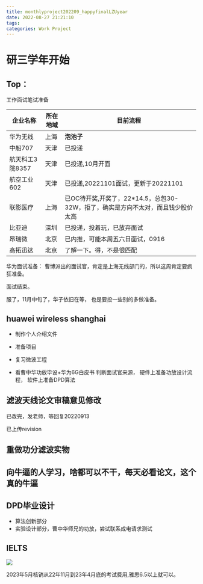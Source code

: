 ```yaml
---
title: monthlyproject202209_happyfinalLZUyear
date: 2022-08-27 21:21:10
tags:
categories: Work Project
---
```

# 研三学年开始

## Top：
工作面试笔试准备

|企业名称|所在地域|目前流程|
|---|---|---|
|华为无线|上海|**泡池子**|
|中船707|天津|已投递|
|航天科工3院8357|天津|已投递,10月开面|
|航空工业602|天津|已投递,20221101面试，更新于20221101|
|联影医疗|上海|已OC待开奖,开奖了，22*14.5，总包30-32W，拒了，确实是方向不太对，而且钱少股价太高|
|比亚迪|深圳|已投递，投着玩，已放弃面试|
|昂瑞微|北京|已内推，可能本周五六日面试，0916|
|高拓迅达|北京|了解一下。得，不是很匹配|

华为面试准备：
曹博派出的面试官，肯定是上海无线部门的，所以这周肯定要疯狂准备。

面试结束。

服了，11月中旬了，华子依旧在等，
也是要投一些别的多做准备。


## huawei wireless shanghai
* 制作个人介绍文件

* 准备项目

* 复习微波工程

* 看曹中华功放毕设+华为6G白皮书
  判断面试官来源，
  硬件上准备功放设计流程，
  软件上准备DPD算法

## 滤波天线论文审稿意见修改
已改完，发老师，等回复20220913

已上传revision

## 重做功分滤波实物

## 向牛逼的人学习，啥都可以不干，每天必看论文，这个真的牛逼

## DPD毕业设计
* 算法创新部分
* 实验设计部分，曹中华师兄的功放，尝试联系成电请求测试
  



## IELTS
![](https://cdn.jsdelivr.net/gh/JC-GGBond/image-JC@master/英语学习/微信截图_20220606163928.1xol0ibeylgg.webp)

2023年5月核销从22年11月到23年4月底的考试费用,雅思6.5以上就可以。